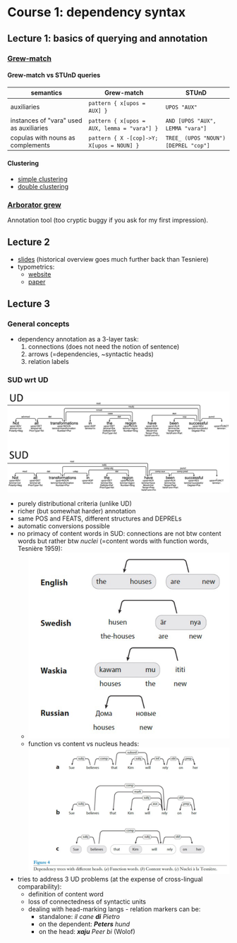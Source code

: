 # Course 1: dependency syntax

## Lecture 1: basics of querying and annotation

### [Grew-match](https://universal.grew.fr/)

#### Grew-match vs STUnD queries

| semantics | Grew-match | STUnD |
| --- | --- | --- |
| auxiliaries | `pattern { x[upos = AUX] }` | `UPOS "AUX"` |
| instances of "vara" used as auxiliaries | `pattern { x[upos = AUX, lemma = "vara"] }` | `AND [UPOS "AUX", LEMMA "vara"]` |
| copulas with nouns as complements | `pattern { X -[cop]->Y; X[upos = NOUN] }` | `TREE_ (UPOS "NOUN") [DEPREL "cop"]`

#### Clustering
- [simple clustering](https://universal.grew.fr/?custom=668bfaea521cd)
- [double clustering](https://universal.grew.fr/?custom=668bfa38e1c93)

### [Arborator grew](arboratorgrew.elizia.ne)
Annotation tool (too cryptic buggy if you ask for my first impression).
## Lecture 2
- [slides](https://unidive.lisn.upsaclay.fr/lib/exe/fetch.php?media=meetings:other-events:1st-training-school:treebanks-moldava2024-class1.pdf) (historical overview goes much further back than Tesniere)
- typometrics:
  - [website](https://typometrics.elizia.net/#/)
  - [paper](https://www.glossa-journal.org/article/id/5397/)

## Lecture 3

### General concepts
- dependency annotation as a 3-layer task:
  1. connections (does not need the notion of sentence)
  2. arrows (=dependencies, ~syntactic heads)
  3. relation labels

### SUD wrt UD

![example](s-ud.png)

- purely distributional criteria (unlike UD)
- richer (but somewhat harder) annotation
- same POS and FEATS, different structures and DEPRELs
- automatic conversions possible
- no primacy of content words in SUD: connections are not btw content words but rather btw _nuclei_ (=content words with function words, Tesnière 1959):
  - ![nuclei](nuclei.png)
  - function vs content vs nucleus heads: ![function vs content vs nucleus heads](func_cont_nuc.png)
- tries to address 3 UD problems (at the expense of cross-lingual comparability):
  - definition of content word
  - loss of connectedness of syntactic units
  - dealing with head-marking langs - relation markers can be:
    - standalone: _il cane __di__ Pietro_
    - on the dependent: _**Peters** hund_
    - on the head: _**xaju** Peer bi_ (Wolof)